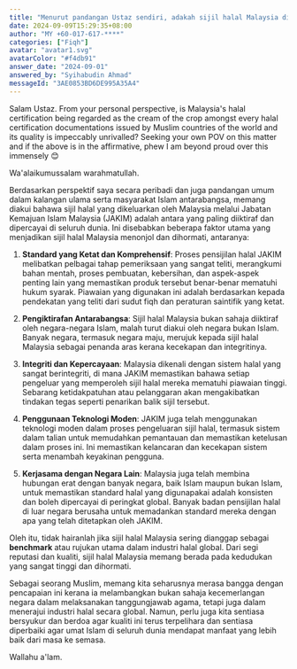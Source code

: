 ```yaml
---
title: "Menurut pandangan Ustaz sendiri, adakah sijil halal Malaysia dianggap sebagai yang terbaik di dunia dan kualitinya tidak tertandingi?"
date: 2024-09-09T15:29:35+08:00
author: "MY +60-017-617-****"
categories: ["Fiqh"]
avatar: "avatar1.svg"
avatarColor: "#f4db91"
answer_date: "2024-09-01"
answered_by: "Syihabudin Ahmad"
messageId: "3AE0853BD6DE995A35A4"
---
```


Salam Ustaz. From your personal perspective, is Malaysia's halal certification being regarded as the cream of the crop amongst every halal certification documentations issued by Muslim countries of the world and its quality is impeccably unrivalled? Seeking your own POV on this matter and if the above is in the affirmative, phew I am beyond proud over this immensely 😊

<!--more-->

Wa'alaikumussalam warahmatullah.

Berdasarkan perspektif saya secara peribadi dan juga pandangan umum dalam kalangan ulama serta masyarakat Islam antarabangsa, memang diakui bahawa sijil halal yang dikeluarkan oleh Malaysia melalui Jabatan Kemajuan Islam Malaysia (JAKIM) adalah antara yang paling diiktiraf dan dipercayai di seluruh dunia. Ini disebabkan beberapa faktor utama yang menjadikan sijil halal Malaysia menonjol dan dihormati, antaranya:

1. **Standard yang Ketat dan Komprehensif**: Proses pensijilan halal JAKIM melibatkan pelbagai tahap pemeriksaan yang sangat teliti, merangkumi bahan mentah, proses pembuatan, kebersihan, dan aspek-aspek penting lain yang memastikan produk tersebut benar-benar mematuhi hukum syarak. Piawaian yang digunakan ini adalah berdasarkan kepada pendekatan yang teliti dari sudut fiqh dan peraturan saintifik yang ketat.

2. **Pengiktirafan Antarabangsa**: Sijil halal Malaysia bukan sahaja diiktiraf oleh negara-negara Islam, malah turut diakui oleh negara bukan Islam. Banyak negara, termasuk negara maju, merujuk kepada sijil halal Malaysia sebagai penanda aras kerana kecekapan dan integritinya.

3. **Integriti dan Kepercayaan**: Malaysia dikenali dengan sistem halal yang sangat berintegriti, di mana JAKIM memastikan bahawa setiap pengeluar yang memperoleh sijil halal mereka mematuhi piawaian tinggi. Sebarang ketidakpatuhan atau pelanggaran akan mengakibatkan tindakan tegas seperti penarikan balik sijil tersebut.

4. **Penggunaan Teknologi Moden**: JAKIM juga telah menggunakan teknologi moden dalam proses pengeluaran sijil halal, termasuk sistem dalam talian untuk memudahkan pemantauan dan memastikan ketelusan dalam proses ini. Ini memastikan kelancaran dan kecekapan sistem serta menambah keyakinan pengguna.

5. **Kerjasama dengan Negara Lain**: Malaysia juga telah membina hubungan erat dengan banyak negara, baik Islam maupun bukan Islam, untuk memastikan standard halal yang digunapakai adalah konsisten dan boleh dipercayai di peringkat global. Banyak badan pensijilan halal di luar negara berusaha untuk memadankan standard mereka dengan apa yang telah ditetapkan oleh JAKIM.

Oleh itu, tidak hairanlah jika sijil halal Malaysia sering dianggap sebagai **benchmark** atau rujukan utama dalam industri halal global. Dari segi reputasi dan kualiti, sijil halal Malaysia memang berada pada kedudukan yang sangat tinggi dan dihormati.

Sebagai seorang Muslim, memang kita seharusnya merasa bangga dengan pencapaian ini kerana ia melambangkan bukan sahaja kecemerlangan negara dalam melaksanakan tanggungjawab agama, tetapi juga dalam menerajui industri halal secara global. Namun, perlu juga kita sentiasa bersyukur dan berdoa agar kualiti ini terus terpelihara dan sentiasa diperbaiki agar umat Islam di seluruh dunia mendapat manfaat yang lebih baik dari masa ke semasa.

Wallahu a'lam.
